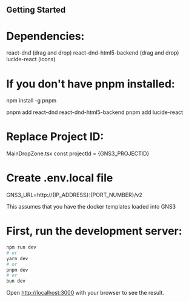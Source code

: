 ## Getting Started

# Dependencies:

react-dnd (drag and drop)
react-dnd-html5-backend (drag and drop)
lucide-react (icons)

# If you don't have pnpm installed:

npm install -g pnpm

pnpm add react-dnd react-dnd-html5-backend
pnpm add lucide-react

# Replace Project ID:

MainDropZone.tsx
const projectId = {GNS3_PROJECTID}

# Create .env.local file

GNS3_URL=http://{IP_ADDRESS}:{PORT_NUMBER}/v2

This assumes that you have the docker templates loaded into GNS3

# First, run the development server:

```bash
npm run dev
# or
yarn dev
# or
pnpm dev
# or
bun dev
```

Open [http://localhost:3000](http://localhost:3000) with your browser to see the result.
